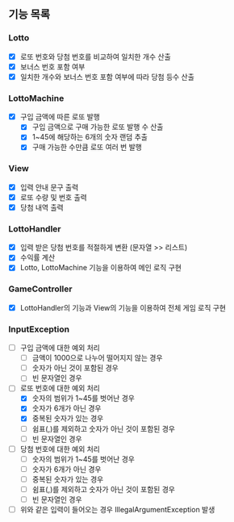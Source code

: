 ## 기능 목록

### Lotto
- [x] 로또 번호와 당첨 번호를 비교하여 일치한 개수 산출
- [x] 보너스 번호 포함 여부
- [x] 일치한 개수와 보너스 번호 포함 여부에 따라 당첨 등수 산출

### LottoMachine
- [x] 구입 금액에 따른 로또 발행
  - [x] 구입 금액으로 구매 가능한 로또 발행 수 산출 
  - [x] 1~45에 해당하는 6개의 숫자 랜덤 추출
  - [x] 구매 가능한 수만큼 로또 여러 번 발행

### View
- [x] 입력 안내 문구 출력
- [x] 로또 수량 및 번호 출력
- [x] 당첨 내역 출력

### LottoHandler
- [x] 입력 받은 당첨 번호를 적절하게 변환 (문자열 >> 리스트)
- [x] 수익률 계산
- [x] Lotto, LottoMachine 기능을 이용하여 메인 로직 구현

### GameController
- [x] LottoHandler의 기능과 View의 기능을 이용하여 전체 게임 로직 구현

### InputException
- [ ] 구입 금액에 대한 예외 처리
   - [ ] 금액이 1000으로 나누어 떨어지지 않는 경우
   - [ ] 숫자가 아닌 것이 포함된 경우
   - [ ] 빈 문자열인 경우
- [ ] 로또 번호에 대한 예외 처리
  - [x] 숫자의 범위가 1~45를 벗어난 경우
  - [x] 숫자가 6개가 아닌 경우
  - [x] 중복된 숫자가 있는 경우
  - [ ] 쉼표(,)를 제외하고 숫자가 아닌 것이 포함된 경우
  - [ ] 빈 문자열인 경우
- [ ] 당첨 번호에 대한 예외 처리
   - [ ] 숫자의 범위가 1~45를 벗어난 경우
   - [ ] 숫자가 6개가 아닌 경우
   - [ ] 중복된 숫자가 있는 경우
   - [ ] 쉼표(,)를 제외하고 숫자가 아닌 것이 포함된 경우
   - [ ] 빈 문자열인 경우
- [ ] 위와 같은 입력이 들어오는 경우 IllegalArgumentException 발생
